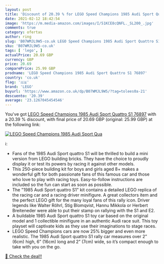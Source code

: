```yaml
---
layout: post
title: 'Discount of 20.39 % for LEGO Speed Champions 1985 Audi Sport Qua'
date: 2021-02-12 18:42:54
image: 'https://m.media-amazon.com/images/I/51KCE8cQNFL._SL200_.jpg'
comments: true
category: ofertas
author: ring
slug: 'B07WMJL9W5-co.uk LEGO Speed Champions 1985 Audi Sport Quattro S1 76897'
sku: 'B07WMJL9W5-co.uk'
tags: [ 'lego', ]
actualPrice: 20.69 GBP
currency: GBP
price: 20.69
comparePrice: 25.99 GBP
prodname: 'LEGO Speed Champions 1985 Audi Sport Quattro S1 76897'
country: 'co.uk'
flag: '🇬🇧'
brand: 'LEGO'
buyurl: 'https://www.amazon.co.uk/dp/B07WMJL9W5/?tag=tolees0a-21'
descuento: '20.39'
average: '23.1267045454546'
---
```


You've got [LEGO Speed Champions 1985 Audi Sport Quattro S1 76897](https://www.amazon.co.uk/dp/B07WMJL9W5/?tag=tolees0a-21) with a  20.39 % discount, with final price of 20.69 GBP (original: 25.99 GBP) at the following link:

[![LEGO Speed Champions 1985 Audi Sport Qua](https://m.media-amazon.com/images/I/51KCE8cQNFL._SL200_.jpg)](https://www.amazon.co.uk/dp/B07WMJL9W5/?tag=tolees0a-21)

ℹ️:

- Fans of the 1985 Audi Sport quattro S1 will be thrilled to build a mini version from LEGO building bricks. They have the choice to proudly display it or test its powers by racing it against other models.
- This 250-piece building kit for boys and girls aged 8+ makes a wonderful gift for both passionate fans of this famous car and those who love to play with racing toys. Easy-to-follow instructions are included so the fun can start as soon as possible.
- The "1985 Audi Sport quattro S1" kit contains a detailed LEGO replica of the racing car and a racing driver minifigure. A great collectors item and the perfect LEGO gift for the many loyal fans of this rally icon. Driver legends like Walter Röhrl, Stig Blomqvist, Hannu Mikkola or Herbert Breiteneder were able to put their stamp on rallying with the S1 and E2.
- A buildable 1985 Audi Sport quattro S1 toy car based on the original model and 1 collectible minifigure in an authentic Audi race suit. This toy playset will captivate kids as they use their imaginations to stage races.
- LEGO Speed Champions cars are now 25% bigger and even more realistic. The 1985 Audi Sport quattro S1 rally car measures over 2” (6cm) high, 6” (16cm) long and 2” (7cm) wide, so it’s compact enough to take with you on the go.

[🛒 Check the deal!!](https://www.amazon.co.uk/dp/B07WMJL9W5/?tag=tolees0a-21)
